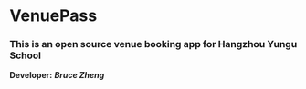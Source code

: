 # VenuePass

### This is an open source venue booking app for Hangzhou Yungu School

**Developer:** ***Bruce Zheng***



